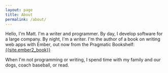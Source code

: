 ```yaml
---
layout: page
title: About
permalink: /about/
---
```


Hello, I'm Matt. I'm a writer and programmer. By day, I develop software for a large company. By night, I'm a writer. I'm the author of a book on writing web apps with Ember, out now from the Pragmatic Bookshelf: [{{site.ember2_book}}]({{site.ember2_book_link}}) 

When I'm not programming or writing, I spend time with my family and our dogs, coach baseball, or read.
